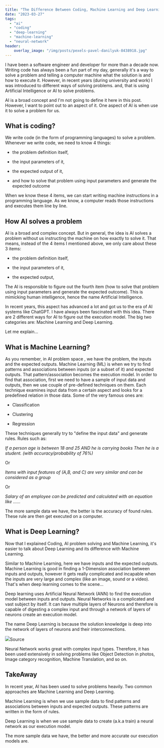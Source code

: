 ```yaml
---
title: "The Difference Between Coding, Machine Learning and Deep Learning"
date: "2023-03-27"
tags: 
  - "ai"
  - "coding"
  - "deep-learning"
  - "machine-learning"
  - "neural-network"
header:
    overlay_image: "/img/posts/pexels-pavel-danilyuk-8438918.jpg"
---
```


I have been a software engineer and developer for more than a decade now. Writing code has always been a fun part of my day, generally it's a way to solve a problem and telling a computer machine what the solution is and how to execute it. However, in recent years (during university and work) I was introduced to different ways of solving problems. and, that is using Artificial Intelligence or AI to solve problems.

AI is a broad concept and I'm not going to define it here in this post. However, I want to point out to an aspect of it. One aspect of AI is when use it to solve a problem for us.

## What is coding?

We write code (in the form of programming languages) to solve a problem. Whenever we write code, we need to know 4 things:

- the problem definition itself,

- the input parameters of it,

- the expected output of it,

- and how to solve that problem using input parameters and generate the expected outcome

When we know these 4 items, we can start writing machine instructions in a programming language. As we know, a computer reads those instructions and executes them line by line.

## How AI solves a problem

AI is a broad and complex concept. But in general, the idea is AI solves a problem without us instructing the machine on how exactly to solve it. That means, instead of the 4 items I mentioned above, we only care about these 3 items:

- the problem definition itself,

- the input parameters of it,

- the expected output,

The AI is responsible to figure out the fourth item (how to solve that problem using input parameters and generate the expected outcome). This is mimicking human intelligence, hence the name Artificial Intelligence.

In recent years, this aspect has advanced a lot and got us to the era of AI systems like ChatGPT. I have always been fascinated with this idea. There are 2 different ways for AI to figure out the execution model. The big two categories are: Machine Learning and Deep Learning.

Let me explain...

## What is Machine Learning?

As you remember, in AI problem space , we have the problem, the inputs and the expected outputs. Machine Learning (ML) is when we try to find patterns and associations between inputs (or a subset of it) and expected outputs. That pattern/association becomes the execution model. In order to find that association, first we need to have a sample of input data and outputs, then we use couple of pre-defined techniques on them. Each technique examines input data from a certain aspect and looks for a predefined relation in those data. Some of the very famous ones are:

- Classification

- Clustering

- Regression

These techniques generally try to "define the input data" and generate rules. Rules such as:

_If a person age is between 18 and 25 AND he is carrying books Then he is a student. (with accuracy/probability of 76%)_

Or

_Items with input features of (A,B, and C) are very similar and can be considered as a group_

Or

_Salary of an employee can be predicted and calculated with an equation like ......_

The more sample data we have, the better is the accuracy of found rules. These rule are then get executed on a computer.

## What is Deep Learning?

Now that I explained Coding, AI problem solving and Machine Learning, it's easier to talk about Deep Learning and its difference with Machine Learning.

Similar to Machine Learning, here we have inputs and the expected outputs. Machine Learning is good in finding a 1-Dimension association between inputs and outputs, however it gets really complicated and incapable when the inputs are very large and complex (like an image, sound or a video). That's when deep learning comes to the scene...

Deep learning uses Artificial Neural Network (ANN) to find the execution model between inputs and outputs. Neural Networks is a complicated and vast subject by itself. It can have multiple layers of Neurons and therefore is capable of digesting a complex input and through a network of layers of neurons create an execution model.

The name Deep Learning is because the solution knowledge is deep into the network of layers of neurons and their interconnections.

![](images/1920px-Artificial_neural_network.svg.png)Source

Neural Network works great with complex input types. Therefore, it has been used extensively in solving problems like Object Detection in photos, Image category recognition, Machine Translation, and so on.

## TakeAway

In recent year, AI has been used to solve problems heavily. Two common approaches are Machine Learning and Deep Learning.

Machine Learning is when we use sample data to find patterns and associations between inputs and expected outputs. These patterns are written in the form of rules.

Deep Learning is when we use sample data to create (a.k.a train) a neural network as our execution model.

The more sample data we have, the better and more accurate our execution models are.
